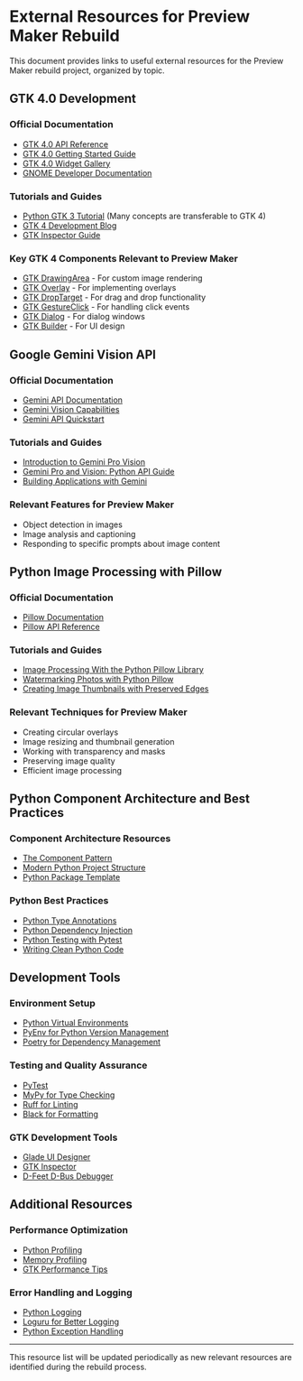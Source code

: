 # External Resources for Preview Maker Rebuild

This document provides links to useful external resources for the Preview Maker rebuild project, organized by topic.

## GTK 4.0 Development

### Official Documentation
- [GTK 4.0 API Reference](https://docs.gtk.org/gtk4/)
- [GTK 4.0 Getting Started Guide](https://docs.gtk.org/gtk4/getting_started.html)
- [GTK 4.0 Widget Gallery](https://docs.gtk.org/gtk4/visual_index.html)
- [GNOME Developer Documentation](https://developer.gnome.org/)

### Tutorials and Guides
- [Python GTK 3 Tutorial](https://python-gtk-3-tutorial.readthedocs.io/) (Many concepts are transferable to GTK 4)
- [GTK 4 Development Blog](https://blog.gtk.org/)
- [GTK Inspector Guide](https://wiki.gnome.org/Projects/GTK/Inspector)

### Key GTK 4 Components Relevant to Preview Maker
- [GTK DrawingArea](https://docs.gtk.org/gtk4/class.DrawingArea.html) - For custom image rendering
- [GTK Overlay](https://docs.gtk.org/gtk4/class.Overlay.html) - For implementing overlays
- [GTK DropTarget](https://docs.gtk.org/gtk4/class.DropTarget.html) - For drag and drop functionality
- [GTK GestureClick](https://docs.gtk.org/gtk4/class.GestureClick.html) - For handling click events
- [GTK Dialog](https://docs.gtk.org/gtk4/class.Dialog.html) - For dialog windows
- [GTK Builder](https://docs.gtk.org/gtk4/class.Builder.html) - For UI design

## Google Gemini Vision API

### Official Documentation
- [Gemini API Documentation](https://ai.google.dev/gemini-api/docs)
- [Gemini Vision Capabilities](https://ai.google.dev/gemini-api/docs/vision)
- [Gemini API Quickstart](https://ai.google.dev/gemini-api/docs/quickstart)

### Tutorials and Guides
- [Introduction to Gemini Pro Vision](https://pyimagesearch.com/2024/01/01/introduction-to-gemini-pro-vision/)
- [Gemini Pro and Vision: Python API Guide](https://abhishek-maheshwarappa.medium.com/gemini-pro-and-vision-free-python-api-a-quick-start-up-guide-fdef91202e00)
- [Building Applications with Gemini](https://codemaker2016.medium.com/build-your-own-chatgpt-using-google-gemini-api-1b079f6a8415)

### Relevant Features for Preview Maker
- Object detection in images
- Image analysis and captioning
- Responding to specific prompts about image content

## Python Image Processing with Pillow

### Official Documentation
- [Pillow Documentation](https://pillow.readthedocs.io/en/stable/)
- [Pillow API Reference](https://pillow.readthedocs.io/en/stable/reference/index.html)

### Tutorials and Guides
- [Image Processing With the Python Pillow Library](https://realpython.com/image-processing-with-the-python-pillow-library/)
- [Watermarking Photos with Python Pillow](https://pybit.es/articles/pillow-intro/)
- [Creating Image Thumbnails with Preserved Edges](https://enzedonline.com/en/tech-blog/create-image-thumbnails-with-preserved-edges-using-python-image-library/)

### Relevant Techniques for Preview Maker
- Creating circular overlays
- Image resizing and thumbnail generation
- Working with transparency and masks
- Preserving image quality
- Efficient image processing

## Python Component Architecture and Best Practices

### Component Architecture Resources
- [The Component Pattern](https://github.com/amberstar/the-component-pattern)
- [Modern Python Project Structure](https://matt.sh/python-project-structure-2024)
- [Python Package Template](https://github.com/TezRomacH/python-package-template)

### Python Best Practices
- [Python Type Annotations](https://mypy.readthedocs.io/en/stable/cheat_sheet_py3.html)
- [Python Dependency Injection](https://python-dependency-injector.ets-labs.org/)
- [Python Testing with Pytest](https://docs.pytest.org/en/latest/)
- [Writing Clean Python Code](https://testdriven.io/blog/clean-code-python/)

## Development Tools

### Environment Setup
- [Python Virtual Environments](https://docs.python.org/3/library/venv.html)
- [PyEnv for Python Version Management](https://github.com/pyenv/pyenv)
- [Poetry for Dependency Management](https://python-poetry.org/)

### Testing and Quality Assurance
- [PyTest](https://docs.pytest.org/en/latest/)
- [MyPy for Type Checking](https://mypy.readthedocs.io/en/stable/)
- [Ruff for Linting](https://github.com/charliermarsh/ruff)
- [Black for Formatting](https://black.readthedocs.io/en/stable/)

### GTK Development Tools
- [Glade UI Designer](https://glade.gnome.org/)
- [GTK Inspector](https://wiki.gnome.org/Projects/GTK/Inspector)
- [D-Feet D-Bus Debugger](https://wiki.gnome.org/Apps/DFeet)

## Additional Resources

### Performance Optimization
- [Python Profiling](https://docs.python.org/3/library/profile.html)
- [Memory Profiling](https://pypi.org/project/memory-profiler/)
- [GTK Performance Tips](https://developer.gnome.org/documentation/tutorials/performance.html)

### Error Handling and Logging
- [Python Logging](https://docs.python.org/3/library/logging.html)
- [Loguru for Better Logging](https://github.com/Delgan/loguru)
- [Python Exception Handling](https://docs.python.org/3/tutorial/errors.html)

---

This resource list will be updated periodically as new relevant resources are identified during the rebuild process.